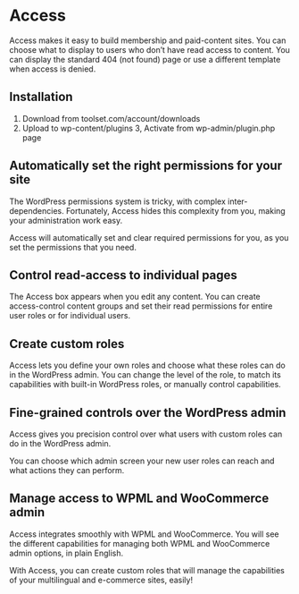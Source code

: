 # Access

Access makes it easy to build membership and paid-content sites. You can choose what to display to users who don’t have read access to content. You can display the standard 404 (not found) page or use a different template when access is denied. 


## Installation

1. Download from toolset.com/account/downloads
2. Upload to wp-content/plugins
3, Activate from wp-admin/plugin.php page


## Automatically set the right permissions for your site

The WordPress permissions system is tricky, with complex inter-dependencies. Fortunately, Access hides this complexity from you, making your administration work easy.

Access will automatically set and clear required permissions for you, as you set the permissions that you need.


## Control read-access to individual pages

The Access box appears when you edit any content. You can create access-control content groups and set their read permissions for entire user roles or for individual users.


## Create custom roles

Access lets you define your own roles and choose what these roles can do in the WordPress admin. You can change the level of the role, to match its capabilities with built-in WordPress roles, or manually control capabilities.


## Fine-grained controls over the WordPress admin
Access gives you precision control over what users with custom roles can do in the WordPress admin.

You can choose which admin screen your new user roles can reach and what actions they can perform.


## Manage access to WPML and WooCommerce admin

Access integrates smoothly with WPML and WooCommerce. You will see the different capabilities for managing both WPML and WooCommerce admin options, in plain English.
 
With Access, you can create custom roles that will manage the capabilities of your multilingual and e-commerce sites, easily!